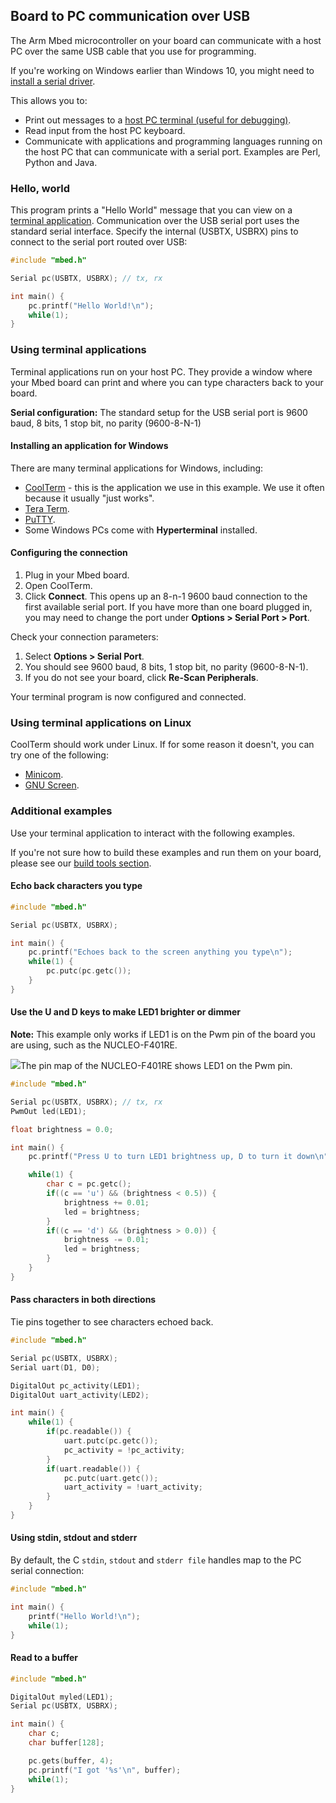 <h2 id="serial-comm">Board to PC communication over USB</h2>

The Arm Mbed microcontroller on your board can communicate with a host PC over the same USB cable that you use for programming.

<span class="tips">If you're working on Windows earlier than Windows 10, you might need to [install a serial driver](windows-serial-driver.html).</span>

This allows you to:

- Print out messages to a [host PC terminal (useful for debugging)](#terminal-applications).
- Read input from the host PC keyboard.
- Communicate with applications and programming languages running on the host PC that can communicate with a serial port. Examples are Perl, Python and Java.

### Hello, world

This program prints a "Hello World" message that you can view on a [terminal application](#terminal-applications). Communication over the USB serial port uses the standard serial interface. Specify the internal (USBTX, USBRX) pins to connect to the serial port routed over USB:


```cpp
#include "mbed.h"

Serial pc(USBTX, USBRX); // tx, rx

int main() {
    pc.printf("Hello World!\n");
    while(1);
}
```

### Using terminal applications

Terminal applications run on your host PC. They provide a window where your Mbed board can print and where you can type characters back to your board.

<span class="tips">**Serial configuration:** The standard setup for the USB serial port is 9600 baud, 8 bits, 1 stop bit, no parity (9600-8-N-1)</span>

#### Installing an application for Windows

There are many terminal applications for Windows, including:

- [CoolTerm](http://freeware.the-meiers.org/) - this is the application we use in this example. We use it often because it usually "just works".
- [Tera Term](http://sourceforge.jp/projects/ttssh2/files).
- [PuTTY](http://www.chiark.greenend.org.uk/~sgtatham/putty/).
- Some Windows PCs come with **Hyperterminal** installed.

#### Configuring the connection

1. Plug in your Mbed board.
1. Open CoolTerm.
1. Click **Connect**. This opens up an 8-n-1 9600 baud connection to the first available serial port. If you have more than one board plugged in, you may need to change the port under **Options > Serial Port > Port**.

Check your connection parameters:

1. Select **Options > Serial Port**.
1. You should see 9600 baud, 8 bits, 1 stop bit, no parity (9600-8-N-1).
1. If you do not see your board, click **Re-Scan Peripherals**.

Your terminal program is now configured and connected.

### Using terminal applications on Linux

CoolTerm should work under Linux. If for some reason it doesn't, you can try one of the following:

- [Minicom](https://help.ubuntu.com/community/Minicom).
- [GNU Screen](https://www.gnu.org/software/screen/manual/screen.html).

### Additional examples

Use your terminal application to interact with the following examples.

If you're not sure how to build these examples and run them on your board, please see our [build tools section](/docs/development/tools/index.html).

#### Echo back characters you type

```cpp
#include "mbed.h"

Serial pc(USBTX, USBRX);

int main() {
    pc.printf("Echoes back to the screen anything you type\n");
    while(1) {
        pc.putc(pc.getc());
    }
}
```

#### Use the U and D keys to make LED1 brighter or dimmer

<span class="tips">**Note:** This example only works if LED1 is on the Pwm pin of the board you are using, such as the NUCLEO-F401RE. </span>

<span class="images">![](https://s3-us-west-2.amazonaws.com/mbed-os-docs-images/NUCLEOF401RE.png)<span>The pin map of the NUCLEO-F401RE shows LED1 on the Pwm pin.</span></span>

```cpp
#include "mbed.h"

Serial pc(USBTX, USBRX); // tx, rx
PwmOut led(LED1);

float brightness = 0.0;

int main() {
    pc.printf("Press U to turn LED1 brightness up, D to turn it down\n");

    while(1) {
        char c = pc.getc();
        if((c == 'u') && (brightness < 0.5)) {
            brightness += 0.01;
            led = brightness;
        }
        if((c == 'd') && (brightness > 0.0)) {
            brightness -= 0.01;
            led = brightness;
        }   
    }
}
```

#### Pass characters in both directions

Tie pins together to see characters echoed back.

```cpp
#include "mbed.h"

Serial pc(USBTX, USBRX);
Serial uart(D1, D0);

DigitalOut pc_activity(LED1);
DigitalOut uart_activity(LED2);

int main() {
    while(1) {
        if(pc.readable()) {
            uart.putc(pc.getc());
            pc_activity = !pc_activity;
        }
        if(uart.readable()) {
            pc.putc(uart.getc());
            uart_activity = !uart_activity;
        }
    }
}
```

#### Using stdin, stdout and stderr

By default, the C `stdin`, `stdout` and `stderr file` handles map to the PC serial connection:

```cpp
#include "mbed.h"

int main() {
    printf("Hello World!\n");
    while(1);
}
```

#### Read to a buffer

```cpp
#include "mbed.h"

DigitalOut myled(LED1);
Serial pc(USBTX, USBRX);

int main() {
    char c;
    char buffer[128];

    pc.gets(buffer, 4);
    pc.printf("I got '%s'\n", buffer);
    while(1);
}
```
